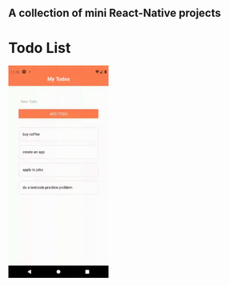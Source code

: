 ## A collection of mini React-Native projects

# Todo List
<img src="./assets/todo.gif" alt="todo" width="200"/>